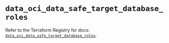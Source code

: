 # `data_oci_data_safe_target_database_roles`

Refer to the Terraform Registry for docs: [`data_oci_data_safe_target_database_roles`](https://registry.terraform.io/providers/oracle/oci/6.18.0/docs/data-sources/data_safe_target_database_roles).
